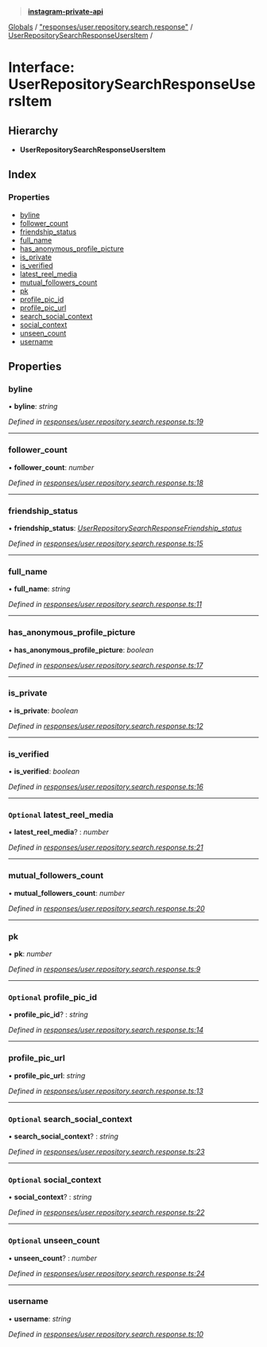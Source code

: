 > **[instagram-private-api](../README.md)**

[Globals](../README.md) / ["responses/user.repository.search.response"](../modules/_responses_user_repository_search_response_.md) / [UserRepositorySearchResponseUsersItem](_responses_user_repository_search_response_.userrepositorysearchresponseusersitem.md) /

# Interface: UserRepositorySearchResponseUsersItem

## Hierarchy

* **UserRepositorySearchResponseUsersItem**

## Index

### Properties

* [byline](_responses_user_repository_search_response_.userrepositorysearchresponseusersitem.md#byline)
* [follower_count](_responses_user_repository_search_response_.userrepositorysearchresponseusersitem.md#follower_count)
* [friendship_status](_responses_user_repository_search_response_.userrepositorysearchresponseusersitem.md#friendship_status)
* [full_name](_responses_user_repository_search_response_.userrepositorysearchresponseusersitem.md#full_name)
* [has_anonymous_profile_picture](_responses_user_repository_search_response_.userrepositorysearchresponseusersitem.md#has_anonymous_profile_picture)
* [is_private](_responses_user_repository_search_response_.userrepositorysearchresponseusersitem.md#is_private)
* [is_verified](_responses_user_repository_search_response_.userrepositorysearchresponseusersitem.md#is_verified)
* [latest_reel_media](_responses_user_repository_search_response_.userrepositorysearchresponseusersitem.md#optional-latest_reel_media)
* [mutual_followers_count](_responses_user_repository_search_response_.userrepositorysearchresponseusersitem.md#mutual_followers_count)
* [pk](_responses_user_repository_search_response_.userrepositorysearchresponseusersitem.md#pk)
* [profile_pic_id](_responses_user_repository_search_response_.userrepositorysearchresponseusersitem.md#optional-profile_pic_id)
* [profile_pic_url](_responses_user_repository_search_response_.userrepositorysearchresponseusersitem.md#profile_pic_url)
* [search_social_context](_responses_user_repository_search_response_.userrepositorysearchresponseusersitem.md#optional-search_social_context)
* [social_context](_responses_user_repository_search_response_.userrepositorysearchresponseusersitem.md#optional-social_context)
* [unseen_count](_responses_user_repository_search_response_.userrepositorysearchresponseusersitem.md#optional-unseen_count)
* [username](_responses_user_repository_search_response_.userrepositorysearchresponseusersitem.md#username)

## Properties

###  byline

• **byline**: *string*

*Defined in [responses/user.repository.search.response.ts:19](https://github.com/dilame/instagram-private-api/blob/01eb399/src/responses/user.repository.search.response.ts#L19)*

___

###  follower_count

• **follower_count**: *number*

*Defined in [responses/user.repository.search.response.ts:18](https://github.com/dilame/instagram-private-api/blob/01eb399/src/responses/user.repository.search.response.ts#L18)*

___

###  friendship_status

• **friendship_status**: *[UserRepositorySearchResponseFriendship_status](_responses_user_repository_search_response_.userrepositorysearchresponsefriendship_status.md)*

*Defined in [responses/user.repository.search.response.ts:15](https://github.com/dilame/instagram-private-api/blob/01eb399/src/responses/user.repository.search.response.ts#L15)*

___

###  full_name

• **full_name**: *string*

*Defined in [responses/user.repository.search.response.ts:11](https://github.com/dilame/instagram-private-api/blob/01eb399/src/responses/user.repository.search.response.ts#L11)*

___

###  has_anonymous_profile_picture

• **has_anonymous_profile_picture**: *boolean*

*Defined in [responses/user.repository.search.response.ts:17](https://github.com/dilame/instagram-private-api/blob/01eb399/src/responses/user.repository.search.response.ts#L17)*

___

###  is_private

• **is_private**: *boolean*

*Defined in [responses/user.repository.search.response.ts:12](https://github.com/dilame/instagram-private-api/blob/01eb399/src/responses/user.repository.search.response.ts#L12)*

___

###  is_verified

• **is_verified**: *boolean*

*Defined in [responses/user.repository.search.response.ts:16](https://github.com/dilame/instagram-private-api/blob/01eb399/src/responses/user.repository.search.response.ts#L16)*

___

### `Optional` latest_reel_media

• **latest_reel_media**? : *number*

*Defined in [responses/user.repository.search.response.ts:21](https://github.com/dilame/instagram-private-api/blob/01eb399/src/responses/user.repository.search.response.ts#L21)*

___

###  mutual_followers_count

• **mutual_followers_count**: *number*

*Defined in [responses/user.repository.search.response.ts:20](https://github.com/dilame/instagram-private-api/blob/01eb399/src/responses/user.repository.search.response.ts#L20)*

___

###  pk

• **pk**: *number*

*Defined in [responses/user.repository.search.response.ts:9](https://github.com/dilame/instagram-private-api/blob/01eb399/src/responses/user.repository.search.response.ts#L9)*

___

### `Optional` profile_pic_id

• **profile_pic_id**? : *string*

*Defined in [responses/user.repository.search.response.ts:14](https://github.com/dilame/instagram-private-api/blob/01eb399/src/responses/user.repository.search.response.ts#L14)*

___

###  profile_pic_url

• **profile_pic_url**: *string*

*Defined in [responses/user.repository.search.response.ts:13](https://github.com/dilame/instagram-private-api/blob/01eb399/src/responses/user.repository.search.response.ts#L13)*

___

### `Optional` search_social_context

• **search_social_context**? : *string*

*Defined in [responses/user.repository.search.response.ts:23](https://github.com/dilame/instagram-private-api/blob/01eb399/src/responses/user.repository.search.response.ts#L23)*

___

### `Optional` social_context

• **social_context**? : *string*

*Defined in [responses/user.repository.search.response.ts:22](https://github.com/dilame/instagram-private-api/blob/01eb399/src/responses/user.repository.search.response.ts#L22)*

___

### `Optional` unseen_count

• **unseen_count**? : *number*

*Defined in [responses/user.repository.search.response.ts:24](https://github.com/dilame/instagram-private-api/blob/01eb399/src/responses/user.repository.search.response.ts#L24)*

___

###  username

• **username**: *string*

*Defined in [responses/user.repository.search.response.ts:10](https://github.com/dilame/instagram-private-api/blob/01eb399/src/responses/user.repository.search.response.ts#L10)*